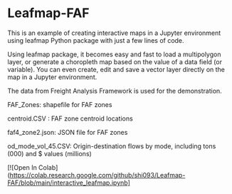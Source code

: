 # Leafmap-FAF

This is an example of creating interactive maps in a Jupyter environment using leafmap Python package with just a few lines of code. 

Using leafmap package, it becomes easy and fast to load a multipolygon layer, or generate a choropleth map based on the value of a data field (or variable). You can even create, edit and save a vector layer directly on the map in a Jupyter environment.

The data from Freight Analysis Framework is used for the demonstration. 

FAF_Zones: shapefile for FAF zones

centroid.CSV : FAF zone centroid locations

faf4_zone2.json: JSON file for FAF zones

od_mode_vol_45.CSV: Origin-destination flows by mode, including tons (000) and $ values (millions)

[![Open In Colab](https://colab.research.google.com/github/shi093/Leafmap-FAF/blob/main/interactive_leafmap.ipynb]
